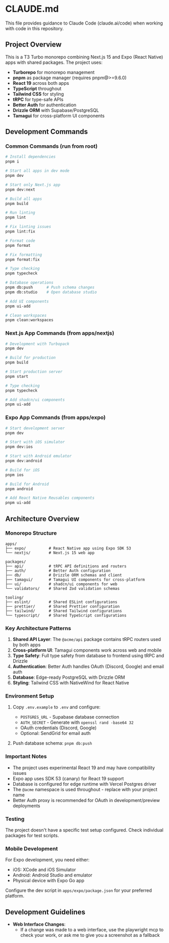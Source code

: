 # CLAUDE.md

This file provides guidance to Claude Code (claude.ai/code) when working with code in this repository.

## Project Overview

This is a T3 Turbo monorepo combining Next.js 15 and Expo (React Native) apps with shared packages. The project uses:
- **Turborepo** for monorepo management
- **pnpm** as package manager (requires pnpm@>=9.6.0)
- **React 19** across both apps
- **TypeScript** throughout
- **Tailwind CSS** for styling
- **tRPC** for type-safe APIs
- **Better Auth** for authentication
- **Drizzle ORM** with Supabase/PostgreSQL
- **Tamagui** for cross-platform UI components

## Development Commands

### Common Commands (run from root)
```bash
# Install dependencies
pnpm i

# Start all apps in dev mode
pnpm dev

# Start only Next.js app
pnpm dev:next

# Build all apps
pnpm build

# Run linting
pnpm lint

# Fix linting issues
pnpm lint:fix

# Format code
pnpm format

# Fix formatting
pnpm format:fix

# Type checking
pnpm typecheck

# Database operations
pnpm db:push      # Push schema changes
pnpm db:studio    # Open database studio

# Add UI components
pnpm ui-add

# Clean workspaces
pnpm clean:workspaces
```

### Next.js App Commands (from apps/nextjs)
```bash
# Development with Turbopack
pnpm dev

# Build for production
pnpm build

# Start production server
pnpm start

# Type checking
pnpm typecheck

# Add shadcn/ui components
pnpm ui-add
```

### Expo App Commands (from apps/expo)
```bash
# Start development server
pnpm dev

# Start with iOS simulator
pnpm dev:ios

# Start with Android emulator
pnpm dev:android

# Build for iOS
pnpm ios

# Build for Android
pnpm android

# Add React Native Reusables components
pnpm ui-add
```

## Architecture Overview

### Monorepo Structure
```
apps/
├── expo/          # React Native app using Expo SDK 53
└── nextjs/        # Next.js 15 web app

packages/
├── api/           # tRPC API definitions and routers
├── auth/          # Better Auth configuration
├── db/            # Drizzle ORM schemas and client
├── tamagui/       # Tamagui UI components for cross-platform
├── ui/            # shadcn/ui components for web
└── validators/    # Shared Zod validation schemas

tooling/
├── eslint/        # Shared ESLint configurations
├── prettier/      # Shared Prettier configuration
├── tailwind/      # Shared Tailwind configurations
└── typescript/    # Shared TypeScript configurations
```

### Key Architecture Patterns

1. **Shared API Layer**: The `@acme/api` package contains tRPC routers used by both apps
2. **Cross-platform UI**: Tamagui components work across web and mobile
3. **Type Safety**: Full type safety from database to frontend using tRPC and Drizzle
4. **Authentication**: Better Auth handles OAuth (Discord, Google) and email auth
5. **Database**: Edge-ready PostgreSQL with Drizzle ORM
6. **Styling**: Tailwind CSS with NativeWind for React Native

### Environment Setup

1. Copy `.env.example` to `.env` and configure:
   - `POSTGRES_URL` - Supabase database connection
   - `AUTH_SECRET` - Generate with `openssl rand -base64 32`
   - OAuth credentials (Discord, Google)
   - Optional: SendGrid for email auth

2. Push database schema: `pnpm db:push`

### Important Notes

- The project uses experimental React 19 and may have compatibility issues
- Expo app uses SDK 53 (canary) for React 19 support
- Database is configured for edge runtime with Vercel Postgres driver
- The `@acme` namespace is used throughout - replace with your project name
- Better Auth proxy is recommended for OAuth in development/preview deployments

### Testing

The project doesn't have a specific test setup configured. Check individual packages for test scripts.

### Mobile Development

For Expo development, you need either:
- iOS: XCode and iOS Simulator
- Android: Android Studio and emulator
- Physical device with Expo Go app

Configure the dev script in `apps/expo/package.json` for your preferred platform.

## Development Guidelines

- **Web Interface Changes**: 
  - If a change was made to a web interface, use the playwright mcp to check your work, or ask me to give you a screenshot as a fallback